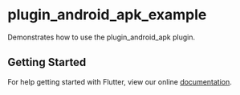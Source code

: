 # plugin_android_apk_example

Demonstrates how to use the plugin_android_apk plugin.

## Getting Started

For help getting started with Flutter, view our online
[documentation](https://flutter.io/).
